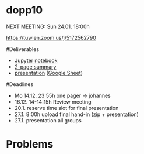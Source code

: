 # dopp10

NEXT MEETING: Sun 24.01. 18:00h

https://tuwien.zoom.us/j/5172562790


#Deliverables
- [Jupyter notebook](group_10.ipynb)
- [2-page summary](summary/summary.pdf)
- [presentation](presentation.pdf) ([Google Sheet](https://docs.google.com/presentation/d/13nEckj4oa-7fFlfO0wVwFLBFe0wlcqFFWan7U2nFrRk/edit?usp=sharing))

#Deadlines
- Mo 14.12. 23:55h one pager -> johannes
- 16.12. 14-14:15h Review meeting 
- 20.1. reserve time slot for final presentation
- 27.1. 8:00h upload final hand-in (zip + presentation)
- 27.1. presentation all groups

# Problems

